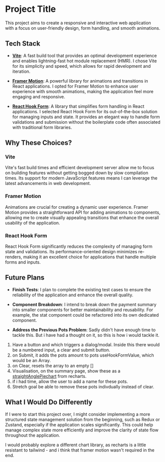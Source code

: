 # Project Title

This project aims to create a responsive and interactive web application with a focus on user-friendly design, form handling, and smooth animations.

## Tech Stack

- **[Vite](https://vitejs.dev/)**: A fast build tool that provides an optimal development experience and enables lightning-fast hot module replacement (HMR). I chose Vite for its simplicity and speed, which allows for rapid development and iteration.
- **[Framer Motion](https://www.framer.com/motion/)**: A powerful library for animations and transitions in React applications. I opted for Framer Motion to enhance user experience with smooth animations, making the application feel more engaging and responsive.

- **[React Hook Form](https://react-hook-form.com/)**: A library that simplifies form handling in React applications. I selected React Hook Form for its out-of-the-box solution for managing inputs and state. It provides an elegant way to handle form validations and submission without the boilerplate code often associated with traditional form libraries.

## Why These Choices?

### Vite

Vite's fast build times and efficient development server allow me to focus on building features without getting bogged down by slow compilation times. Its support for modern JavaScript features means I can leverage the latest advancements in web development.

### Framer Motion

Animations are crucial for creating a dynamic user experience. Framer Motion provides a straightforward API for adding animations to components, allowing me to create visually appealing transitions that enhance the overall usability of the application.

### React Hook Form

React Hook Form significantly reduces the complexity of managing form state and validations. Its performance-oriented design minimizes re-renders, making it an excellent choice for applications that handle multiple forms and inputs.

## Future Plans

- **Finish Tests**: I plan to complete the existing test cases to ensure the reliability of the application and enhance the overall quality.
- **Component Breakdown**: I intend to break down the payment summary into smaller components for better maintainability and reusability. For example, the stat component could be refactored into its own dedicated component.

- **Address the Previous Pots Problem**: Sadly didn't have enough time to tackle this. But i have had a thought on it, so this is how i would tackle it.

1. Have a button and which triggers a dialog/modal. Inside this there would be a numbered input, a clear and submit button.
2. on Submit, it adds the pots amount to pots useHookFormValue, which would be an Array.
3. on Clear, resets the array to an empty []
4. Visualisation, on the summary page, show these as a [straightAnglePiechart](https://recharts.org/en-US/examples/StraightAnglePieChart) from recharts.
5. if i had time, allow the user to add a name for these pots.
6. Stretch goal be able to remove these pots indivdually instead of clear.

## What I Would Do Differently

If I were to start this project over, I might consider implementing a more structured state management solution from the beginning, such as Redux or Zustand, especially if the application scales significantly. This could help manage complex state more efficiently and improve the clarity of state flow throughout the application.

I would probably explore a different chart library, as recharts is a little resistant to tailwind - and i think that framer motion wasn't required in the end.

##
